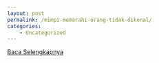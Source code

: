 ```yaml
---
layout: post
permalink: /mimpi-memarahi-orang-tidak-dikenal/
categories:
    - Uncategorized
---
```


[Baca Selengkapnya](/08)